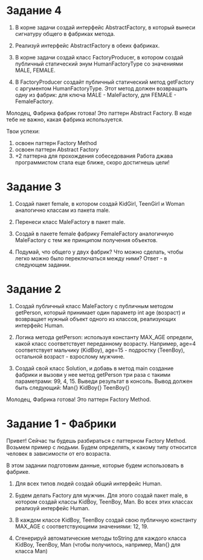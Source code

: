 # Задание 4

1. В корне задачи создай интерфейс AbstractFactory, в который вынеси сигнатуру общего в фабриках метода.

2. Реализуй интерфейс AbstractFactory в обеих фабриках.

3. В корне задачи создай класс FactoryProducer, в котором создай публичный статический энум HumanFactoryType
со значениями MALE, FEMALE.

4. В FactoryProducer создайт публичный статический метод getFactory с аргументом HumanFactoryType.
Этот метод должен возвращать одну из фабрик: для ключа MALE - MaleFactory, для FEMALE - FemaleFactory.

Молодец, Фабрика фабрик готова!  Это паттерн Abstract Factory.
В коде тебе не важно, какая фабрика используется.

Твои успехи:
1. освоен паттерн Factory Method
2. освоен паттерн Abstract Factory
3. +2 паттерна для прохождения собеседования
Работа джава программистом стала еще ближе, скоро достигнешь цели!


# Задание 3

1. Создай пакет female, в котором  создай KidGirl, TeenGirl и Woman аналогично классам из пакета male.

2. Перенеси класс MaleFactory в пакет male.

3. Создай в пакете female фабрику FemaleFactory аналогичную MaleFactory с тем же принципом получения объектов.

4. Подумай, что общего у двух фабрик? Что можно сделать, чтобы легко можно было переключаться между ними?
Ответ - в следующем задании.


# Задание 2

1. Создай публичный класс MaleFactory с публичным методом getPerson, который принимает один параметр int age (возраст) и
возвращает нужный объект одного из классов, реализующих интерфейс Human.

2. Логика метода getPerson: используя константу MAX_AGE определи, какой класс соответствует переданному возрасту.
Например, age=4 соответствует мальчику (KidBoy), age=15 - подростку (TeenBoy), остальной возраст - взрослому мужчине.

3. Создай свой класс Solution, и добавь в метод main создание фабрики и вызови у нее метод getPerson три раза с такими параметрами: 99, 4, 15.
Выведи результат в консоль.
Вывод должен быть следующий:
Man{}
KidBoy{}
TeenBoy{}

Молодец, Фабрика готова!  Это паттерн Factory Method.



# Задание 1 - Фабрики

Привет!
Сейчас ты будешь разбираться с паттерном Factory Method. Возьмем пример с людьми.
Будем определять, к какому типу относится человек в зависимости от его возраста.

В этом задании подготовим данные, которые будем использовать в фабрике.

1. Для всех типов людей создай общий интерфейс Human.

2. Будем делать Factory для мужчин. Для этого создай пакет male, в котором создай классы KidBoy, TeenBoy, Man.
Во всех этих классах реализуй интерфейс Human.

3. В каждом классе KidBoy, TeenBoy создай свою публичную константу MAX_AGE с соответствующими значениями: 12, 19.

4. Сгенерируй автоматические методы toString для каждого класса KidBoy, TeenBoy, Man (чтобы получилось, например, Man{} для класса Man)
